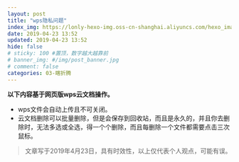 ```yaml
---
layout: post
title: "wps隐私问题"
index_img: https://lonly-hexo-img.oss-cn-shanghai.aliyuncs.com/hexo_images/wps隐私问题/wps隐私.png
date: 2019-04-23 13:52
updated: 2019-04-23 13:52
hide: false
# sticky: 100 #置顶，数字越大越靠前
# banner_img: #/img/post_banner.jpg
# comment: false
categories: 03-瞎折腾
---
```


**以下内容基于网页版wps云文档操作。**  

- wps文件会自动上传且不可关闭。  
- 云文档删除可以批量删除，但是会保存到回收站，而且是永久的，并且你去删除时，无法多选或全选，得一个个删除，而且每删除一个文件都需要点击三次鼠标。

<!--more-->
>文章写于2019年4月23日，具有时效性，以上仅代表个人观点，可能有误。